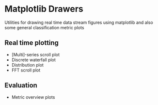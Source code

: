 # Matplotlib Drawers

Utilities for drawing real time data stream figures using matplotlib and also some general classification metric plots

## Real time plotting

- \[Multi\]-series scroll plot
- Discrete waterfall plot
- Distribution plot
- FFT scroll plot

## Evaluation

- Metric overview plots
